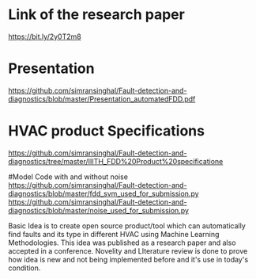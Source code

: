 # Link of the research paper
https://bit.ly/2y0T2m8

# Presentation
https://github.com/simransinghal/Fault-detection-and-diagnostics/blob/master/Presentation_automatedFDD.pdf

# HVAC product Specifications
https://github.com/simransinghal/Fault-detection-and-diagnostics/tree/master/IIITH_FDD%20Product%20specificatione 


#Model Code with and without noise
https://github.com/simransinghal/Fault-detection-and-diagnostics/blob/master/fdd_svm_used_for_submission.py
https://github.com/simransinghal/Fault-detection-and-diagnostics/blob/master/noise_used_for_submission.py


Basic Idea is to create open source product/tool which can automatically find faults and its type in different HVAC using Machine Learning Methodologies. This idea was published as a research paper and also accepted in a conference. Novelity and LIterature review is done to prove how idea is new and not being implemented before and it's use in today's condition.   





